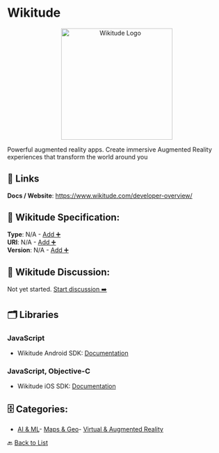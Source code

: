 # Wikitude
<p align="center">
    <img width="256" src="https://raw.githubusercontent.com/apis-list/apis-list/main/apis/wikitude/logo_256x256.png" alt="Wikitude Logo"/>
</p>
Powerful augmented reality apps. Create immersive Augmented Reality experiences that transform the world around you

##  🔗 Links
**Docs / Website**: https://www.wikitude.com/developer-overview/

## 🧬 Wikitude Specification:
**Type**: N/A - [Add ➕](https://github.com/apis-list/apis-list/edit/main/apis.yaml#22086)  
**URI**: N/A - [Add ➕](https://github.com/apis-list/apis-list/edit/main/apis.yaml#22086)  
**Version**: N/A - [Add ➕](https://github.com/apis-list/apis-list/edit/main/apis.yaml#22086)

## 💬 Wikitude Discussion:
Not yet started. [Start discussion ➡️](https://github.com/apis-list/apis-list/discussions/new)

## 🗂️ Libraries
### JavaScript
- Wikitude Android SDK: [Documentation](http://www.wikitude.com/products/wikitude-augmented-reality-sdk-mobile/wikitude-sdk-android/)
### JavaScript, Objective-C
- Wikitude iOS SDK: [Documentation](http://www.wikitude.com/products/wikitude-augmented-reality-sdk-mobile/wikitude-sdk-ios/)


## 🗄️ Categories:
- [AI & ML](https://github.com/apis-list/apis-list#ai--ml-)- [Maps & Geo](https://github.com/apis-list/apis-list#maps--geo-)- [Virtual & Augmented Reality](https://github.com/apis-list/apis-list#virtual--augmented-reality-)

🔙  [Back to List](https://github.com/apis-list/apis-list)
